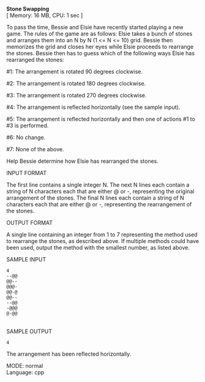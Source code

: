 **Stone Swapping**
<br>
[ Memory: 16 MB, CPU: 1 sec ]

To pass the time, Bessie and Elsie have recently started playing a new game. The rules of the game are as follows: Elsie takes a bunch of stones and arranges them into an N by N (1 <= N <= 10) grid. Bessie then memorizes the grid and closes her eyes while Elsie proceeds to rearrange the stones. Bessie then has to guess which of the following ways Elsie has rearranged the stones:

#1: The arrangement is rotated 90 degrees clockwise.

#2: The arrangement is rotated 180 degrees clockwise.

#3: The arrangement is rotated 270 degrees clockwise.

#4: The arrangement is reflected horizontally (see the sample input).

#5: The arrangement is reflected horizontally and then one of actions #1 to #3 is performed.

#6: No change.

#7: None of the above.

Help Bessie determine how Elsie has rearranged the stones.

INPUT FORMAT

The first line contains a single integer N. The next N lines each contain a string of N characters each that are either @ or -, representing the original arrangement of the stones. The final N lines each contain a string of N characters each that are either @ or -, representing the rearrangement of the stones.

OUTPUT FORMAT

A single line containing an integer from 1 to 7 representing the method used to rearrange the stones, as described above. If multiple methods could have been used, output the method with the smallest number, as listed above.

SAMPLE INPUT

    4
    --@@
    @@--
    @@@-
    @@-@
    @@--
    --@@
    -@@@
    @-@@
<br>
SAMPLE OUTPUT

    4 
The arrangement has been reflected horizontally.

MODE: normal<br>
Language: cpp<br>

